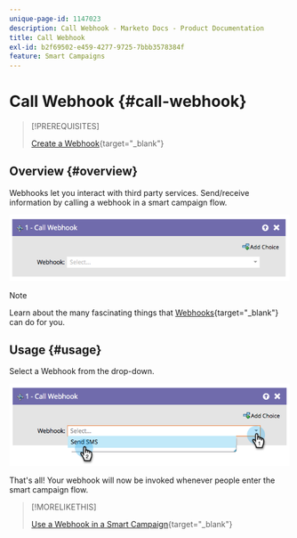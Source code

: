 ```yaml
---
unique-page-id: 1147023
description: Call Webhook - Marketo Docs - Product Documentation
title: Call Webhook
exl-id: b2f69502-e459-4277-9725-7bbb3578384f
feature: Smart Campaigns
---
```

# Call Webhook {#call-webhook}

>[!PREREQUISITES]
>
>[Create a Webhook](/help/marketo/product-docs/administration/additional-integrations/create-a-webhook.md){target="_blank"}

## Overview {#overview}

Webhooks let you interact with third party services. Send/receive information by calling a webhook in a smart campaign flow.

![](assets/call-webhook-1.png)

>[!NOTE]
>
>Learn about the many fascinating things that [Webhooks](https://experienceleague.adobe.com/en/docs/marketo-developer/marketo/webhooks/webhooks){target="_blank"} can do for you.

## Usage {#usage}

Select a Webhook from the drop-down.

![](assets/call-webhook-2.png)

That's all! Your webhook will now be invoked whenever people enter the smart campaign flow.

>[!MORELIKETHIS]
>
>[Use a Webhook in a Smart Campaign](/help/marketo/product-docs/core-marketo-concepts/smart-campaigns/flow-actions/use-a-webhook-in-a-smart-campaign.md){target="_blank"}
